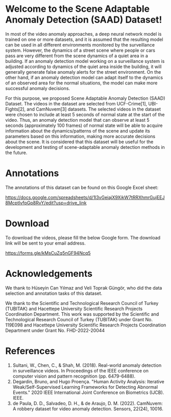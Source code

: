 # Welcome to the Scene Adaptable Anomaly Detection (SAAD) Dataset!

In most of the video anomaly approaches, a deep neural network model is trained on one or more datasets, and it is assumed that the resulting model can be used in all different environments monitored by the surveillance system. However, the dynamics of a street scene where people or cars pass are very different from the scene dynamics of a quiet area in a building. If an anomaly detection model working on a surveillance system is adjusted according to dynamics of the quiet area inside the building, it will generally generate false anomaly alerts for the street environment. On the other hand, if an anomaly detection model can adapt itself to the dynamics of an observed area for the normal situations, the model can make more successful anomaly decisions.

For this purpose, we proposed Scene Adaptable Anomaly Detection (SAAD) Dataset. The videos in the dataset are selected from UCF-Crime[1], UBI-Fights[2], and CamNuvem[3] datasets. The selected videos in the dataset were chosen to include at least 5 seconds of normal state at the start of the video. Thus, an anomaly detection model that can observe at least 5 seconds (approximately 100 frames) of normal state will be able to acquire information about the dynamics/patterns of the scene and update its parameters based on this information, making more accurate decisions about the scene. It is considered that this dataset  will be useful for the development and testing of scene-adaptable anomaly detection methods in the future.


# Annotations
The annotations of this dataset can be found on this Google Excel sheet: 

https://docs.google.com/spreadsheets/d/1l3vGeiajX9XikW7tRRXhmrGujEEJ8McptlvfpGp8RvY/edit?usp=drive_link


# Download
To download the videos, please fill the below Google form. The download link will be sent to your email address.

https://forms.gle/kMsCuZq5nGF94Ncq5


# Acknowledgements
We thank to Hüseyin Can Yılmaz and Veli Toprak Güngör, who did the data selection and annotation tasks of this dataset.  

We thank to the Scientific and Technological Research Council of Turkey (TUBITAK) and Hacettepe University Scientific Research Projects
Coordination Department. This work was supported by the Scientific and Technological Research Council of Turkey
(TUBITAK) under Grant No. 119E098 and Hacettepe University Scientific Research Projects Coordination Department under Grant No. FHD-2022-20044


# References
1. Sultani, W., Chen, C., & Shah, M. (2018). Real-world anomaly detection in surveillance videos. In Proceedings of the IEEE conference on computer vision and pattern recognition (pp. 6479-6488).
2. Degardin, Bruno, and Hugo Proença. "Human Activity Analysis: Iterative Weak/Self-Supervised Learning Frameworks for Detecting Abnormal Events." 2020 IEEE International Joint Conference on Biometrics (IJCB). IEEE.
3. de Paula, D. D., Salvadeo, D. H., & de Araujo, D. M. (2022). CamNuvem: A robbery dataset for video anomaly detection. Sensors, 22(24), 10016.
